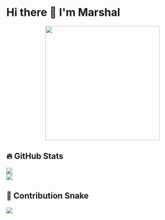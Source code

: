 # Hi there 👋 I'm Marshal

<p align="center">
  <img src="https://media.giphy.com/media/v1.Y2lkPTc5MGI3NjExcDZ5dWYwY2VjZ3V0c2V6dGx4Z2R6eGJ5dWZxbnR2eGZ6dWZ6eGZ6eCZlcD12MV9pbnRlcm5hbF9naWZfYnlfaWQmY3Q9Zw/LMcB8XospGZO8UQq87/giphy.gif" width="300">
</p>

## 🔥 GitHub Stats  
![](https://streak-stats.demolab.com?user=ADRIANMARSHAL&theme=dark&hide_border=true)  
![](https://github-readme-stats.vercel.app/api/top-langs/?username=ADRIANMARSHAL&layout=compact&theme=radical)  

## 🐍 Contribution Snake  
![](https://github.com/ADRIANMARSHAL/blob/output/github-contribution-grid-snake.svg)  
